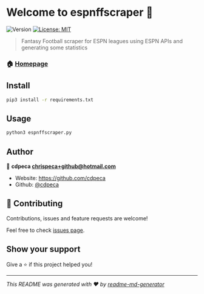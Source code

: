 # Welcome to espnffscraper 👋
![Version](https://img.shields.io/badge/version-1.0.0-blue.svg?cacheSeconds=2592000)
[![License: MIT](https://img.shields.io/badge/License-MIT-yellow.svg)](#)

> Fantasy Football scraper for ESPN leagues using ESPN APIs and generating some statistics

### 🏠 [Homepage](https://github.com/cdpeca/espnffscraper)

## Install

```sh
pip3 install -r requirements.txt
```

## Usage

```sh
python3 espnffscraper.py
```

## Author

👤 **cdpeca <chrispeca+github@hotmail.com>**

* Website: https://github.com/cdpeca
* Github: [@cdpeca](https://github.com/cdpeca)

## 🤝 Contributing

Contributions, issues and feature requests are welcome!

Feel free to check [issues page](https://github.com/cdpeca/espnffscraper/issues). 

## Show your support

Give a ⭐️ if this project helped you!


***
_This README was generated with ❤️ by [readme-md-generator](https://github.com/kefranabg/readme-md-generator)_